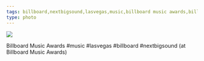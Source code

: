 ```yaml
---
tags: billboard,nextbigsound,lasvegas,music,billboard music awards,billboard music awards 2013,bbma13,award shows,iphoneography,original content
type: photo
---
```

<img src="http://25.media.tumblr.com/79292f9268d857022edbae937af0c93d/tumblr_mn2j9cIeuR1rdkc0do1_1280.jpg" />

Billboard Music Awards #music #lasvegas #billboard #nextbigsound  (at Billboard Music Awards)
